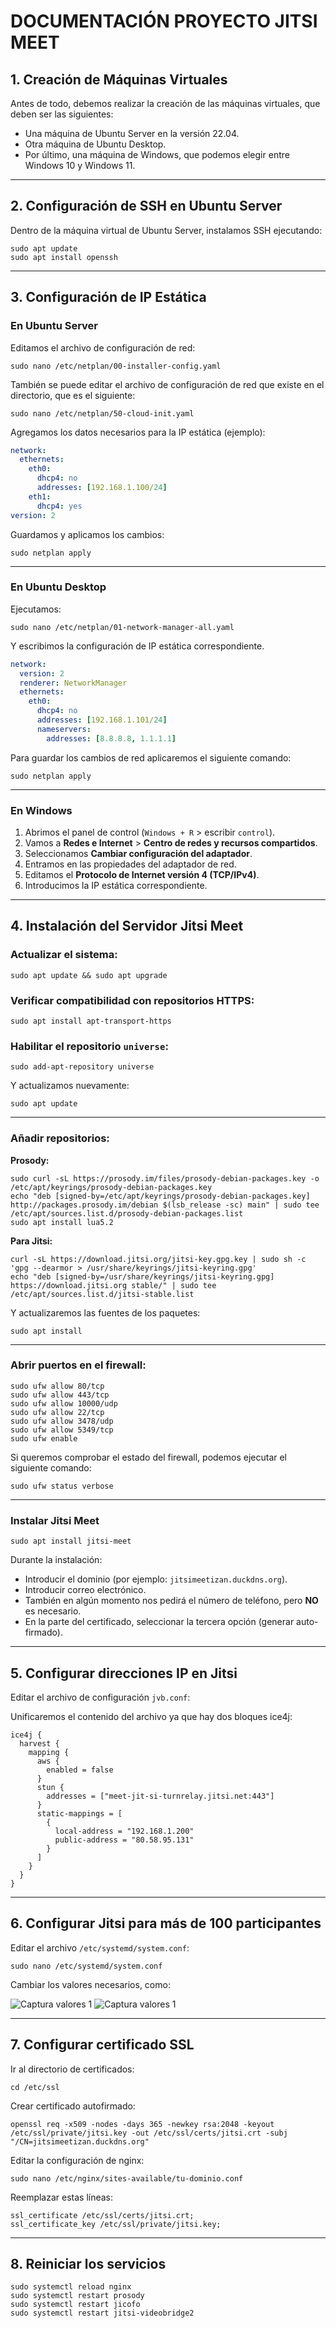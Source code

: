 
# DOCUMENTACIÓN PROYECTO JITSI MEET

## 1. Creación de Máquinas Virtuales

Antes de todo, debemos realizar la creación de las máquinas virtuales, que deben ser las siguientes:
- Una máquina de Ubuntu Server en la versión 22.04.
- Otra máquina de Ubuntu Desktop.
- Por último, una máquina de Windows, que podemos elegir entre Windows 10 y Windows 11.

---

## 2. Configuración de SSH en Ubuntu Server

Dentro de la máquina virtual de Ubuntu Server, instalamos SSH ejecutando:

```
sudo apt update
sudo apt install openssh
```

---

## 3. Configuración de IP Estática

### En Ubuntu Server

Editamos el archivo de configuración de red:

```
sudo nano /etc/netplan/00-installer-config.yaml
```
También se puede editar el archivo de configuración de red que existe en el directorio, que es el siguiente:
```
sudo nano /etc/netplan/50-cloud-init.yaml
```

Agregamos los datos necesarios para la IP estática (ejemplo):

```yaml
network:
  ethernets:
    eth0:
      dhcp4: no
      addresses: [192.168.1.100/24]
    eth1:
      dhcp4: yes
version: 2
```

Guardamos y aplicamos los cambios:

```
sudo netplan apply
```

---

### En Ubuntu Desktop

Ejecutamos:

```
sudo nano /etc/netplan/01-network-manager-all.yaml
```

Y escribimos la configuración de IP estática correspondiente. 

```yaml
network:
  version: 2
  renderer: NetworkManager
  ethernets:
    eth0:
      dhcp4: no
      addresses: [192.168.1.101/24]
      nameservers:
        addresses: [8.8.8.8, 1.1.1.1]
```

Para guardar los cambios de red aplicaremos el siguiente comando:

```
sudo netplan apply
```

---

### En Windows

1. Abrimos el panel de control (`Windows + R` > escribir `control`).
2. Vamos a **Redes e Internet** > **Centro de redes y recursos compartidos**.
3. Seleccionamos **Cambiar configuración del adaptador**.
4. Entramos en las propiedades del adaptador de red.
5. Editamos el **Protocolo de Internet versión 4 (TCP/IPv4)**.
6. Introducimos la IP estática correspondiente.

---

## 4. Instalación del Servidor Jitsi Meet

### Actualizar el sistema:

```
sudo apt update && sudo apt upgrade
```

### Verificar compatibilidad con repositorios HTTPS:

```
sudo apt install apt-transport-https
```

### Habilitar el repositorio `universe`:

```
sudo add-apt-repository universe
```

Y actualizamos nuevamente:

```
sudo apt update
```

---

### Añadir repositorios:

**Prosody:**

```
sudo curl -sL https://prosody.im/files/prosody-debian-packages.key -o /etc/apt/keyrings/prosody-debian-packages.key
echo "deb [signed-by=/etc/apt/keyrings/prosody-debian-packages.key] http://packages.prosody.im/debian $(lsb_release -sc) main" | sudo tee /etc/apt/sources.list.d/prosody-debian-packages.list
sudo apt install lua5.2
```

**Para Jitsi:**

```
curl -sL https://download.jitsi.org/jitsi-key.gpg.key | sudo sh -c 'gpg --dearmor > /usr/share/keyrings/jitsi-keyring.gpg'
echo "deb [signed-by=/usr/share/keyrings/jitsi-keyring.gpg] https://download.jitsi.org stable/" | sudo tee /etc/apt/sources.list.d/jitsi-stable.list
```

Y actualizaremos las fuentes de los paquetes:

```
sudo apt install
```
---

### Abrir puertos en el firewall:

```
sudo ufw allow 80/tcp
sudo ufw allow 443/tcp
sudo ufw allow 10000/udp
sudo ufw allow 22/tcp
sudo ufw allow 3478/udp
sudo ufw allow 5349/tcp
sudo ufw enable
```

Si queremos comprobar el estado del firewall, podemos ejecutar el siguiente comando:

```
sudo ufw status verbose
```
---

### Instalar Jitsi Meet

```
sudo apt install jitsi-meet
```

Durante la instalación:

- Introducir el dominio (por ejemplo: `jitsimeetizan.duckdns.org`).
- Introducir correo electrónico.
- También en algún momento nos pedirá el número de teléfono, pero **NO** es necesario.
- En la parte del certificado, seleccionar la tercera opción (generar auto-firmado).

---

## 5. Configurar direcciones IP en Jitsi

Editar el archivo de configuración `jvb.conf`:

Unificaremos el contenido del archivo ya que hay dos bloques ice4j:

```
ice4j {
  harvest {
    mapping {
      aws {
        enabled = false
      }
      stun {
        addresses = ["meet-jit-si-turnrelay.jitsi.net:443"]
      }
      static-mappings = [
        {
          local-address = "192.168.1.200"
          public-address = "80.58.95.131"
        }
      ]
    }
  }
}

```

---

## 6. Configurar Jitsi para más de 100 participantes

Editar el archivo `/etc/systemd/system.conf`:

```
sudo nano /etc/systemd/system.conf
```

Cambiar los valores necesarios, como:

![Captura valores 1](/imagenes/valores.jpg) ![Captura valores 1](/imagenes/valores2.jpg)

---

## 7. Configurar certificado SSL

Ir al directorio de certificados:

```
cd /etc/ssl
```

Crear certificado autofirmado:

```
openssl req -x509 -nodes -days 365 -newkey rsa:2048 -keyout /etc/ssl/private/jitsi.key -out /etc/ssl/certs/jitsi.crt -subj "/CN=jitsimeetizan.duckdns.org"
```

Editar la configuración de nginx:

```
sudo nano /etc/nginx/sites-available/tu-dominio.conf
```

Reemplazar estas líneas:

```
ssl_certificate /etc/ssl/certs/jitsi.crt;
ssl_certificate_key /etc/ssl/private/jitsi.key;
```

---

## 8. Reiniciar los servicios

```
sudo systemctl reload nginx
sudo systemctl restart prosody
sudo systemctl restart jicofo
sudo systemctl restart jitsi-videobridge2
```
